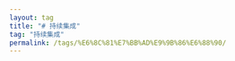 ```yaml
---
layout: tag
title: "# 持续集成"
tag: "持续集成"
permalink: /tags/%E6%8C%81%E7%BB%AD%E9%9B%86%E6%88%90/
---
```

